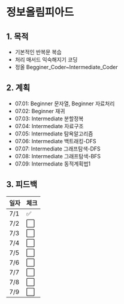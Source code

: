 # 정보올림피아드

## 1. 목적

- 기본적인 반복문 복습
- 처리 매서드 익숙해지기 코딩
- 정올 Begginer_Coder~Intermediate_Coder



## 2. 계획

- 07.01: Beginner 문자열, Beginner 자료처리
- 07.02: Beginner 재귀
- 07.03: Intermediate 분할정복
- 07.04: Intermediate 자료구조
- 07.05: Intermediate 탐욕알고리즘
- 07.06: Intermediate 백트래킹-DFS
- 07.07: Intermediate 그래프탐색-DFS
- 07.08: Intermediate 그래프탐색-BFS
- 07.09: Intermediate 동적계획법1



## 3. 피드백

| 일자 | 체크                 |
| ---- | -------------------- |
| 7/1  | :white_check_mark:   |
| 7/2  | :white_large_square: |
| 7/3  | :white_large_square: |
| 7/4  | :white_large_square: |
| 7/5  | :white_large_square: |
| 7/6  | :white_large_square: |
| 7/7  | :white_large_square: |
| 7/8  | :white_large_square: |
| 7/9  | :white_large_square: |

